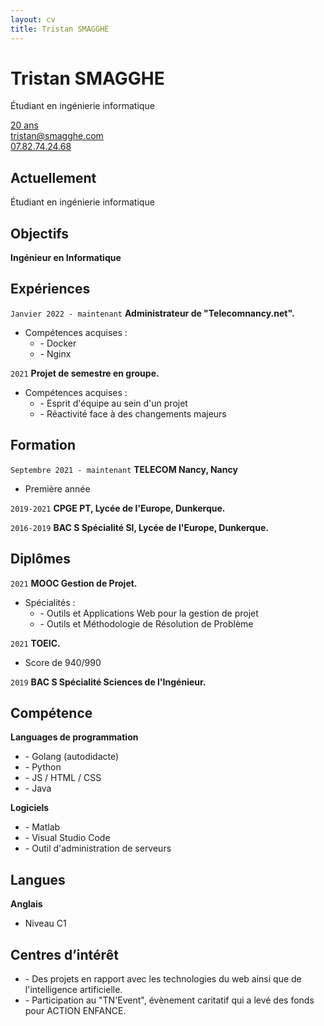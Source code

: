 ```yaml
---
layout: cv
title: Tristan SMAGGHE
---
```

# Tristan SMAGGHE
Étudiant en ingénierie informatique

<div id="webaddress">
<a href="#">20 ans</a>
<br/>
<a href="tristan@smagghe.com">tristan@smagghe.com</a>
<br/>
<a href="#">07.82.74.24.68</a>
</div>

## Actuellement

Étudiant en ingénierie informatique

## Objectifs

__Ingénieur en Informatique__

## Expériences

`Janvier 2022 - maintenant`
__Administrateur de "Telecomnancy.net".__

- Compétences acquises :
    * \- Docker
    * \- Nginx

`2021`
__Projet de semestre en groupe.__

- Compétences acquises :
    * \- Esprit d'équipe au sein d'un projet
    * \- Réactivité face à des changements majeurs

## Formation

`Septembre 2021 - maintenant`
__TELECOM Nancy, Nancy__

- Première année

`2019-2021`
__CPGE PT, Lycée de l'Europe, Dunkerque.__

`2016-2019`
__BAC S Spécialité SI, Lycée de l'Europe, Dunkerque.__

## Diplômes

`2021`
__MOOC Gestion de Projet.__

- Spécialités :
    * \- Outils et Applications Web pour la gestion de projet
    * \- Outils et Méthodologie de Résolution de Problème

`2021`
__TOEIC.__

- Score de 940/990

`2019`
__BAC S Spécialité Sciences de l'Ingénieur.__

## Compétence

__Languages de programmation__
* \- Golang (autodidacte)
* \- Python
* \- JS / HTML / CSS
* \- Java

__Logiciels__
* \- Matlab
* \- Visual Studio Code
* \- Outil d'administration de serveurs

## Langues

__Anglais__
* Niveau C1

## Centres d’intérêt

- \- Des projets en rapport avec les technologies du web ainsi que de l'intelligence artificielle.
- \- Participation au "TN'Event", évènement caritatif qui a levé des fonds pour ACTION ENFANCE.